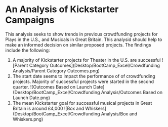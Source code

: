# An Analysis of Kickstarter Campaigns
This analysis seeks to show trends in previous crowdfunding projects for Plays in the U.S., and Musicals in Great Britain. This analysid should help to make an informed decision on similar proposed projects. 
The findings include the following:
1. A majority of Kickstarter projects for Theater in the U.S. are successful ![Parent Category Outcomes](Desktop/BootCamp_Excel/Crowdfunding Analysis/Parent Category Outcomes.png)
2. The start date seems to impact the performance of of crowdfunding projects. Majority of successful projects were started in the second quarter. ![Outcomes Based on Launch Date](Desktop/BootCamp_Excel/Crowdfunding Analysis/Outcomes Based on Launch Date.png)
3. The mean Kickstarter goal for successful musical projects in Great Britain is around £4,000 ![Box and Whiskers](Desktop/BootCamp_Excel/Crowdfunding Analysis/Box and Whiskers.png)
